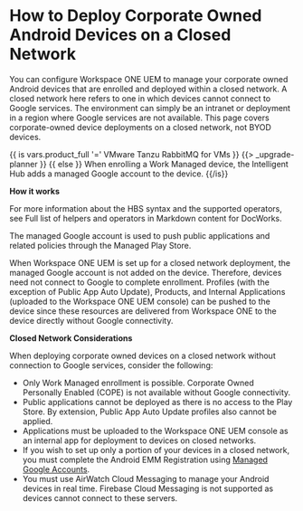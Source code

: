 # How to Deploy Corporate Owned Android Devices on a Closed Network

You can configure Workspace ONE UEM to manage your corporate owned Android devices that are enrolled and deployed within a closed network. A closed network here refers to one in which devices cannot connect to Google services. The environment can simply be an intranet or deployment in a region where Google services are not available. This page covers corporate-owned device deployments on a closed network, not BYOD devices.  

{{ is vars.product_full '=' VMware Tanzu RabbitMQ for VMs }}
{{> _upgrade-planner }}
{{ else }}
When enrolling a Work Managed device, the Intelligent Hub adds a managed Google account to the device.
{{/is}}


**How it works**

For more information about the HBS syntax and the supported operators, see Full list of helpers and operators in Markdown content for DocWorks. 

The managed Google account is used to push public applications and related policies through the Managed Play Store. 

When Workspace ONE UEM is set up for a closed network deployment, the managed Google account is not added on the device. Therefore, devices need not connect to Google to complete enrollment. Profiles (with the exception of Public App Auto Update), Products, and Internal Applications (uploaded to the Workspace ONE UEM console) can be pushed to the device since these resources are delivered from Workspace ONE to the device directly without Google connectivity. 

**Closed Network Considerations**

When deploying corporate owned devices on a closed network without connection to Google services, consider the following:

- Only Work Managed enrollment is possible. Corporate Owned Personally Enabled (COPE) is not available without Google connectivity. 
- Public applications cannot be deployed as there is no access to the Play Store. By extension, Public App Auto Update profiles also cannot be applied. 
- Applications must be uploaded to the Workspace ONE UEM console as an internal app for deployment to devices on closed networks. 
- If you wish to set up only a portion of your devices in a closed network, you must complete the Android EMM Registration using [Managed Google Accounts](https://docs.vmware.com/en/VMware-Workspace-ONE-UEM/services/Android_Platform/GUID-AWT-SETUP-AFW-ACCOUNT.html). 
- You must use AirWatch Cloud Messaging to manage your Android devices in real time. Firebase Cloud Messaging is not supported as devices cannot connect to these servers.
